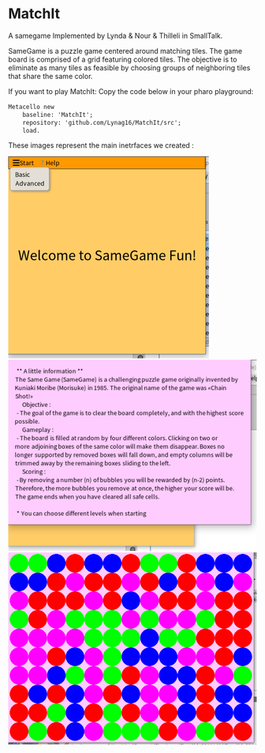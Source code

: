 # MatchIt 
A samegame Implemented by Lynda & Nour & Thilleli in SmallTalk.


SameGame is a puzzle game centered around matching tiles. The game board is comprised of a grid featuring colored tiles. 
The objective is to eliminate as many tiles as feasible by choosing groups of neighboring tiles that share the same color.

If you want to play MatchIt: Copy the code below in your pharo playground:
```smalltalk
Metacello new
    baseline: 'MatchIt';
    repository: 'github.com/Lynag16/MatchIt/src';
    load.
```
These images represent the main inetrfaces we created : 

![](images/Screenshot%20(725).png) 
![](images/Screenshot%20(724).png) 
![](images/Screenshot%20(722).png) 
